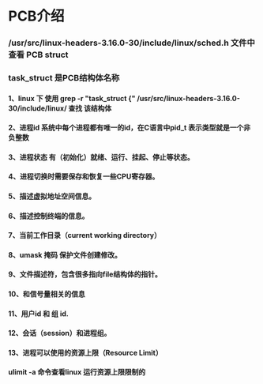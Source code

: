 # PCB介绍

### /usr/src/linux-headers-3.16.0-30/include/linux/sched.h 文件中查看 PCB struct
### task_struct  是PCB结构体名称

#### 1、linux 下 使用 grep -r "task_struct {" /usr/src/linux-headers-3.16.0-30/include/linux/ 查找 该结构体

#### 2、进程id 系统中每个进程都有唯一的id，在C语言中pid_t 表示类型就是一个非负整数
#### 3、进程状态 有（初始化）就绪、运行、挂起、停止等状态。
#### 4、进程切换时需要保存和恢复一些CPU寄存器。
#### 5、描述虚拟地址空间信息。
#### 6、描述控制终端的信息。
#### 7、当前工作目录（current working directory）
#### 8、umask 掩码 保护文件创建修改。
#### 9、文件描述符，包含很多指向file结构体的指针。
#### 10、和信号量相关的信息
#### 11、用户id 和 组 id.
#### 12、会话（session）和进程组。
#### 13、进程可以使用的资源上限（Resource Limit）

####  ulimit -a 命令查看linux 运行资源上限限制的
